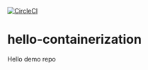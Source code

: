[![CircleCI](https://circleci.com/gh/sergiopichardo/hello-containerization.svg?style=svg)](https://circleci.com/gh/sergiopichardo/hello-containerization)

# hello-containerization
Hello demo repo

